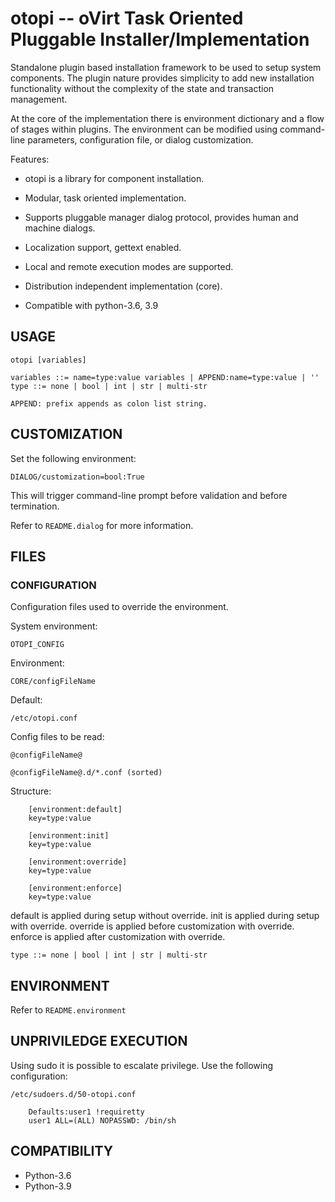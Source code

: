 # otopi -- oVirt Task Oriented Pluggable Installer/Implementation

Standalone plugin based installation framework to be used to setup
system components. The plugin nature provides simplicity to
add new installation functionality without the complexity of the state
and transaction management.

At the core of the implementation there is environment dictionary and
a flow of stages within plugins. The environment can be modified using
command-line parameters, configuration file, or dialog customization.

Features:

 * otopi is a library for component installation.

 * Modular, task oriented implementation.

 * Supports pluggable manager dialog protocol, provides
   human and machine dialogs.

 * Localization support, gettext enabled.

 * Local and remote execution modes are supported.

 * Distribution independent implementation (core).

 * Compatible with python-3.6, 3.9

## USAGE

```
otopi [variables]

variables ::= name=type:value variables | APPEND:name=type:value | ''
type ::= none | bool | int | str | multi-str

APPEND: prefix appends as colon list string.
```

## CUSTOMIZATION

Set the following environment:

  `DIALOG/customization=bool:True`

This will trigger command-line prompt before validation and
before termination.

Refer to `README.dialog` for more information.

## FILES

### CONFIGURATION

Configuration files used to override the environment.

System environment:

   `OTOPI_CONFIG`

Environment:

   `CORE/configFileName`

Default:

   `/etc/otopi.conf`

Config files to be read:

   `@configFileName@`

   `@configFileName@.d/*.conf (sorted)`

Structure:

```
    [environment:default]
    key=type:value

    [environment:init]
    key=type:value

    [environment:override]
    key=type:value

    [environment:enforce]
    key=type:value
```

default is applied during setup without override.
init is applied during setup with override.
override is applied before customization with override.
enforce is applied after customization with override.

`type ::= none | bool | int | str | multi-str`

## ENVIRONMENT

Refer to `README.environment`

## UNPRIVILEDGE EXECUTION

Using sudo it is possible to escalate privilege. Use the following
configuration:

`/etc/sudoers.d/50-otopi.conf`

```
    Defaults:user1 !requiretty
    user1 ALL=(ALL) NOPASSWD: /bin/sh
```

## COMPATIBILITY

- Python-3.6
- Python-3.9